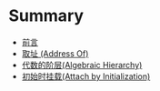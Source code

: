 # Summary

* [前言](README.md)
* [取址 (Address Of)](address_of/README.md)
* [代数的阶层(Algebraic Hierarchy)](algebraic_hierarchy/README.md)
* [初始时挂载(Attach by Initialization)](attach_by_initialization.md)

